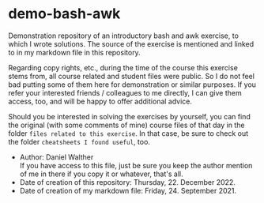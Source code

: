 # demo-bash-awk
Demonstration repository of an introductory bash and awk exercise, to which I wrote solutions. The source of the exercise is mentioned and linked to in my markdown file in this repository.

Regarding copy rights, etc., during the time of the course this exercise stems from, all course related and student files were public. So I do not feel bad putting some of them here for demonstration or similar purposes. If you refer your interested friends / colleagues to me directly, I can give them access, too, and will be happy to offer additional advice.

Should you be interested in solving the exercises by yourself, you can find the original (with some comments of mine) course files of that day in the folder `files related to this exercise`. In that case, be sure to check out the folder `cheatsheets I found useful`, too.

- Author: Daniel Walther  
If you have access to this file, just be sure you keep the author mention of me in there if you copy it or whatever, that's all.
- Date of creation of this repository: Thursday, 22. December 2022.
- Date of creation of my markdown file: Friday, 24. September 2021.
